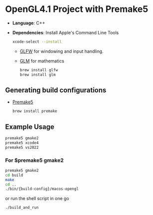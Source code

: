 # OpenGL4.1 Project with Premake5

- **Language**: C++
- **Dependencies**:
  Install Apple's Command Line Tools

  ```bash
  xcode-select --install
  ```

  - [GLFW](https://www.glfw.org/) for windowing and input handling.
  - [GLM](https://github.com/g-truc/glm) for mathematics

    ```bash
    brew install glfw
    brew install glm
    ```

## **Generating build configurations**

- [Premake5](https://premake.github.io/)
  ```bash
  brew install premake
  ```

## Example Usage

```bash
premake5 gmake2
premake5 xcode4
premake5 vs2022
```

### For $premake5 gmake2

```bash
premake5 gmake2
cd build
make
cd ..
./bin/{build-config}/macos-opengl
```

or run the shell script in one go

```bash
./build_and_run
```
